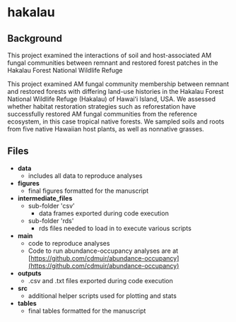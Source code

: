 # hakalau

## Background
This project examined the interactions of soil and host-associated AM fungal
communities between remnant and restored forest patches in the Hakalau Forest
National Wildlife Refuge 

This project examined AM fungal community membership between remnant and restored
forests with differing land-use histories in the Hakalau Forest National Wildlife
Refuge (Hakalau) of Hawaiʻi Island, USA. We assessed whether habitat restoration
strategies such as reforestation have successfully restored AM fungal communities
from the reference ecosystem, in this case tropical native forests. We sampled
soils and roots from five native Hawaiian host plants, as well as nonnative
grasses.


## Files
* **data**
  * includes all data to reproduce analyses
* **figures**
  * final figures formatted for the manuscript
* **intermediate_files**
  * sub-folder 'csv'
    * data frames exported during code execution
  * sub-folder 'rds'
    * rds files needed to load in to execute various scripts
* **main**
  * code to reproduce analyses
  * Code to run abundance-occupancy analyses are at [https://github.com/cdmuir/abundance-occupancy](https://github.com/cdmuir/abundance-occupancy)
* **outputs**
  * .csv and .txt files exported during code execution
* **src**
  * additional helper scripts used for plotting and stats
* **tables**
  * final tables formatted for the manuscript
  